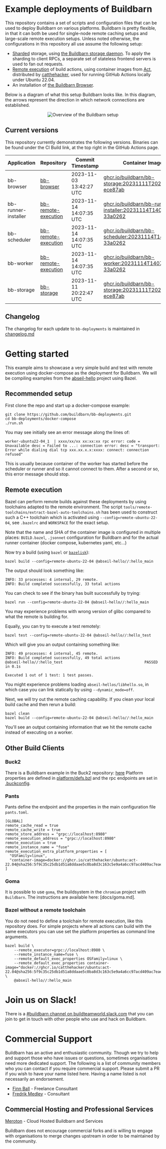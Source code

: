 # Example deployments of Buildbarn

This repository contains a set of scripts and configuration files that
can be used to deploy Buildbarn on various platforms. Buildbarn is
pretty flexible, in that it can both be used for single-node remote
caching setups and large-scale remote execution setups. Unless noted
otherwise, the configurations in this repository all use assume the
following setup:

- [Sharded](https://en.wikipedia.org/wiki/Sharding) storage, using
  [the Buildbarn storage daemon](https://github.com/buildbarn/bb-storage).
  To apply the sharding to client RPCs, a separate set of stateless
  frontend servers is used to fan out requests.
- [Remote execution](https://github.com/buildbarn/bb-remote-execution)
  of build actions, using container images from
  [Act](https://github.com/nektos/act/blob/master/IMAGES.md), distributed by
  [catthehacker](https://github.com/catthehacker/docker_images), used for
  running GitHub Actions locally under Ubuntu 22.04.
- An installation of [the Buildbarn Browser](https://github.com/buildbarn/bb-browser).

Below is a diagram of what this setup Buildbarn looks like. In this
diagram, the arrows represent the direction in which network connections
are established.

<p align="center">
  <img src="bb-overview.png" alt="Overview of the Buildbarn setup"/>
</p>

## Current versions

This repository currently demonstrates the following versions.
Binaries can be found under the CI Build link,
at the top right in the GitHub Actions page.

| Application         | Repository                                                              | Commit Timestamp        | Container Image                                                                                                                  | CI Build                                                                                                                                              |
| ------------------- | ----------------------------------------------------------------------- | ----------------------- | -------------------------------------------------------------------------------------------------------------------------------- | ----------------------------------------------------------------------------------------------------------------------------------------------------- |
| bb-browser          | [bb-browser](https://github.com/buildbarn/bb-browser)                   | 2023-11-03 13:42:27 UTC | [ghcr.io/buildbarn/bb-storage:20231111T202247Z-ece87ab](ghcr.io/buildbarn/bb-storage:20231111T202247Z-ece87ab)                   | [`794e38071d7a18babfc6c57643767d26415dcd63`](https://github.com/buildbarn/bb-browser/commit/794e38071d7a18babfc6c57643767d26415dcd63/checks)          |
| bb-runner-installer | [bb-remote-execution](https://github.com/buildbarn/bb-remote-execution) | 2023-11-14 14:07:35 UTC | [ghcr.io/buildbarn/bb-runner-installer:20231114T140735Z-33a0262](ghcr.io/buildbarn/bb-runner-installer:20231114T140735Z-33a0262) | [`33a02620cd6efedf4963143a930df009f93493b5`](https://github.com/buildbarn/bb-remote-execution/commit/33a02620cd6efedf4963143a930df009f93493b5/checks) |
| bb-scheduler        | [bb-remote-execution](https://github.com/buildbarn/bb-remote-execution) | 2023-11-14 14:07:35 UTC | [ghcr.io/buildbarn/bb-scheduler:20231114T140735Z-33a0262](ghcr.io/buildbarn/bb-scheduler:20231114T140735Z-33a0262)               | [`33a02620cd6efedf4963143a930df009f93493b5`](https://github.com/buildbarn/bb-remote-execution/commit/33a02620cd6efedf4963143a930df009f93493b5/checks) |
| bb-worker           | [bb-remote-execution](https://github.com/buildbarn/bb-remote-execution) | 2023-11-14 14:07:35 UTC | [ghcr.io/buildbarn/bb-worker:20231114T140735Z-33a0262](ghcr.io/buildbarn/bb-worker:20231114T140735Z-33a0262)                     | [`33a02620cd6efedf4963143a930df009f93493b5`](https://github.com/buildbarn/bb-remote-execution/commit/33a02620cd6efedf4963143a930df009f93493b5/checks) |
| bb-storage          | [bb-storage](https://github.com/buildbarn/bb-storage)                   | 2023-11-11 20:22:47 UTC | [ghcr.io/buildbarn/bb-storage:20231111T202247Z-ece87ab](ghcr.io/buildbarn/bb-storage:20231111T202247Z-ece87ab)                   | [`ece87ab6dc2a9e1e592d2032f5a02c3694765cfc`](https://github.com/buildbarn/bb-storage/commit/ece87ab6dc2a9e1e592d2032f5a02c3694765cfc/checks)          |

## Changelog

The changelog for each update to `bb-deployments` is maintained in [changelog.md](changelog.md)

# Getting started

This example aims to showcase a very simple build and test with remote execution using docker-compose as the deployment for Buildbarn. We will be compiling examples from the [abseil-hello](https://github.com/abseil/abseil-hello) project using Bazel.

## Recommended setup

First clone the repo and start up a docker-compose example:
```
git clone https://github.com/buildbarn/bb-deployments.git
cd bb-deployments/docker-compose
./run.sh
```

You may see initially see an error message along the lines of:
```
worker-ubuntu22-04_1  | xxxx/xx/xx xx:xx:xx rpc error: code = Unavailable desc = Failed to ...: connection error: desc = "transport: Error while dialing dial tcp xxx.xx.x.x:xxxx: connect: connection refused"
```

This is usually because container of the worker has started before the scheduler or runner and so it cannot connect to them. After a second or so, this error message should stop.

## Remote execution

Bazel can perform remote builds against these deployments by using toolchains adapted to the remote environment. The script `tools/remote-toolchains/extract-bazel-auto-toolchains.sh` has been used to construct such a C++ toolchain which is activated using `--config=remote-ubuntu-22-04`, see `.bazelrc` and `WORKSPACE` for the exact setup.

Note that the name and SHA of the container image is configured in multiple places: `BUILD.bazel`, `.jsonnet` configuration for Buildbarn and for the actual runner container (docker compose, kubernetes yaml, etc...)

Now try a build (using `bazel` or [`bazelisk`](https://github.com/bazelbuild/bazelisk)):
```
bazel build --config=remote-ubuntu-22-04 @abseil-hello//:hello_main
```

The output should look something like:
```
INFO: 33 processes: 4 internal, 29 remote.
INFO: Build completed successfully, 33 total actions
```

You can check to see if the binary has built successfully by trying:
```
bazel run --config=remote-ubuntu-22-04 @abseil-hello//:hello_main
```
You may experience problems with wrong version of glibc compared to what the remote is building for.

Equally, you can try to execute a test remotely:
```
bazel test --config=remote-ubuntu-22-04 @abseil-hello//:hello_test
```

Which will give you an output containing something like:
```
INFO: 49 processes: 4 internal, 45 remote.
INFO: Build completed successfully, 49 total actions
@abseil-hello//:hello_test                                     PASSED in 0.1s

Executed 1 out of 1 test: 1 test passes.
```
You might experience problems loading `abseil-hellos/libhello.so`, in which case you can link statically by using `--dynamic_mode=off`.

Next, we will try out the remote caching capability. If you clean your local build cache and then rerun a build:
```
bazel clean
bazel build --config=remote-ubuntu-22-04 @abseil-hello//:hello_main
```

You'll see an output containing information that we hit the remote cache instead of executing on a worker.

## Other Build Clients

### Buck2

There is a Buildbarn example in the Buck2 repository: [here](https://github.com/facebook/buck2/tree/main/examples/remote_execution/buildbarn)
Platform properties are defined in [platform/defs.bzl](https://github.com/facebook/buck2/blob/main/examples/remote_execution/buildbarn/platforms/defs.bzl)
and the rpc endpoints are set in [.buckconfig](https://github.com/facebook/buck2/blob/main/examples/remote_execution/buildbarn/.buckconfig).

### Pants

Pants define the endpoint and the properties in the main configuration file `pants.toml`.

```
[GLOBAL]
remote_cache_read = true
remote_cache_write = true
remote_store_address = "grpc://localhost:8980"
remote_execution_address = "grpc://localhost:8980"
remote_execution = true
remote_instance_name = "fuse"
remote_execution_extra_platform_properties = [
  "OSFamily=linux",
  "container-image=docker://ghcr.io/catthehacker/ubuntu:act-22.04@sha256:5f9c35c25db1d51a8ddaae5c0ba8d3c163c5e9a4a6cc97acd409ac7eae239448",
]
```

### Goma

It is possible to use `goma`, the buildsystem in the `chromium` project with `Buildbarn`.
The instructions are available here: [docs/goma.md].

### Bazel without a remote toolchain

You do not need to define a toolchain for remote execution, like this repository does.
For simple projects where all actions can build with the same executors
you can use set the platform properties as command line arguments.

```
bazel build \
    --remote_executor=grpc://localhost:8980 \
    --remote_instance_name=fuse \
    --remote_default_exec_properties OSFamily=linux \
    --remote_default_exec_properties container-image="docker://ghcr.io/catthehacker/ubuntu:act-22.04@sha256:5f9c35c25db1d51a8ddaae5c0ba8d3c163c5e9a4a6cc97acd409ac7eae239448" \
    @abseil-hello//:hello_main
```

# Join us on Slack!

There is a [#buildbarn channel on buildteamworld.slack.com](https://bit.ly/2SG1amT)
that you can join to get in touch with other people who use and hack on
Buildbarn.

# Commercial Support

Buildbarn has an active and enthusiastic community. Though we try to help and
support those who have issues or questions, sometimes organisations need more
dedicated support. The following is a list of community members who you can
contact if you require commercial support. Please submit a PR if you wish to
have your name listed here. Having a name listed is not necessarily an
endorsement.

- [Finn Ball](mailto:finn.ball@codificasolutions.com) - Freelance Consultant
- [Fredrik Medley](mailto:fredrik@meroton.com) - Consultant

## Commercial Hosting and Professional Services

[Meroton](https://www.meroton.com/services/) - Cloud Hosted Buildbarn and Services

Buildbarn does not encourage commercial forks and is willing to engage with
organisations to merge changes upstream in order to be maintained by the
community.
